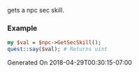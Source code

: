 gets a npc sec skill.
### Example

```perl
my $val = $npc->GetSecSkill();
quest::say($val); # Returns uint
```


Generated On 2018-04-29T00:30:15-07:00